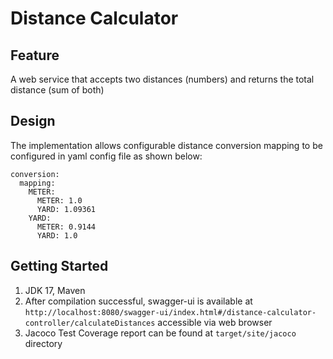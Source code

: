 # Distance Calculator 
## Feature
A web service that accepts two distances (numbers) and returns the total distance (sum of
both)

## Design
The implementation allows configurable distance conversion mapping to be configured in yaml config file as shown below:
```
conversion:
  mapping:
    METER:
      METER: 1.0
      YARD: 1.09361
    YARD:
      METER: 0.9144
      YARD: 1.0
```

## Getting Started
1. JDK 17, Maven
2. After compilation successful, swagger-ui is available at ```http://localhost:8080/swagger-ui/index.html#/distance-calculator-controller/calculateDistances``` accessible via web browser
3. Jacoco Test Coverage report can be found at ```target/site/jacoco``` directory
